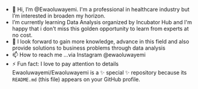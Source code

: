 - 👋 Hi, I’m @Ewaoluwayemi. I'm a professional in healthcare industry but I’m interested in broaden my horizon.
- I’m currently learning Data Analysis organized by Incubator Hub and I'm happy that i don't miss this golden opportunity to learn from experts at no cost.
- 💞️ I look forward to gain more knowledge, advance in this field and also provide solutions to business problems through data analysis
- 📫 How to reach me ...via Instagram @ewaoluwayemi
- ⚡ Fun fact: I love to pay attention to details
Ewaoluwayemi/Ewaoluwayemi is a ✨ special ✨ repository because its `README.md` (this file) appears on your GitHub profile.
